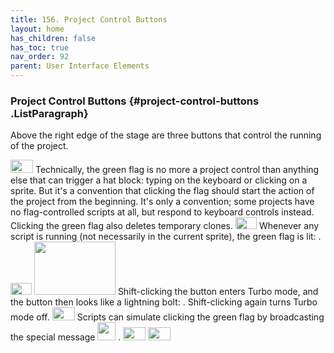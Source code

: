```yaml
---
title: 156. Project Control Buttons 
layout: home
has_children: false
has_toc: true
nav_order: 92
parent: User Interface Elements
---
```


### Project Control Buttons {#project-control-buttons .ListParagraph}

Above the right edge of the stage are three buttons that control the
running of the project.

<img src="/snap-manual/assets/images/image1031.png" style="width:36px; height:21px">
Technically, the green flag is no more a project control
than anything else that can trigger a hat block: typing on the keyboard
or clicking on a sprite. But it's a convention that clicking the flag
should start the action of the project from the beginning. It's only a
convention; some projects have no flag-controlled scripts at all, but
respond to keyboard controls instead. Clicking the green flag also
deletes temporary clones.

<img src="/snap-manual/assets/images/image1032.png" style="width:34px; height:19px">
Whenever any script is running (not necessarily in the
current sprite), the green flag is lit: .

<img src="/snap-manual/assets/images/image1033.png" style="width:34px; height:19px">
<img src="/snap-manual/assets/images/image1034.png" style="width:130px; height:85px">
Shift-clicking the button enters Turbo
mode, and the button then looks like a lightning bolt: . Shift-clicking
again turns Turbo mode off.

<img src="/snap-manual/assets/images/image1038.png" style="width:36px; height:21px">
Scripts can simulate clicking the green
flag by broadcasting the special message
<img src="/snap-manual/assets/images/image1039.png" style="width:29px; height:29px">
.

<img src="/snap-manual/assets/images/image1040.png" style="width:36px; height:21px">
<img src="/snap-manual/assets/images/image1041.png" style="width:36px; height:21px">

